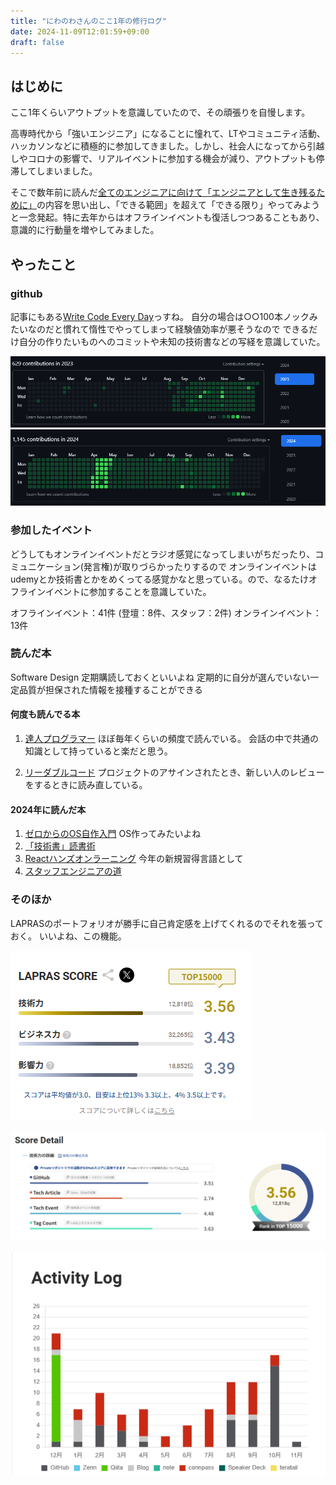 ```yaml
---
title: "にわのわさんのここ1年の修行ログ"
date: 2024-11-09T12:01:59+09:00
draft: false
---
```


## はじめに

ここ1年くらいアウトプットを意識していたので、その頑張りを自慢します。

高専時代から「強いエンジニア」になることに憧れて、LTやコミュニティ活動、ハッカソンなどに積極的に参加してきました。しかし、社会人になってから引越しやコロナの影響で、リアルイベントに参加する機会が減り、アウトプットも停滞してしまいました。

そこで数年前に読んだ[全てのエンジニアに向けて「エンジニアとして生き残るために」](https://www.ntt.com/shines/posts/b-t_20201012.html)の内容を思い出し、「できる範囲」を超えて「できる限り」やってみようと一念発起。特に去年からはオフラインイベントも復活しつつあることもあり、意識的に行動量を増やしてみました。

## やったこと

### github

記事にもある[Write Code Every Day](https://johnresig.com/blog/write-code-every-day/)っすね。
自分の場合は○○100本ノックみたいなのだと慣れて惰性でやってしまって経験値効率が悪そうなので
できるだけ自分の作りたいものへのコミットや未知の技術書などの写経を意識していた。

![contributions in 2023](image.png)
![contributions in 2024](image-1.png)

### 参加したイベント

どうしてもオンラインイベントだとラジオ感覚になってしまいがちだったり、コミュニケーション(発言権)が取りづらかったりするので
オンラインイベントはudemyとか技術書とかをめくってる感覚かなと思っている。ので、なるたけオフラインイベントに参加することを意識していた。

オフラインイベント：41件
(登壇：8件、スタッフ：2件)
オンラインイベント：13件

### 読んだ本

Software Design 定期購読しておくといいよね
定期的に自分が選んでいない一定品質が担保された情報を接種することができる

#### 何度も読んでる本

1. [達人プログラマー](https://www.hanmoto.com/bd/isbn/9784274226298)
ほぼ毎年くらいの頻度で読んでいる。
会話の中で共通の知識として持っていると楽だと思う。

2. [リーダブルコード](https://www.hanmoto.com/bd/isbn/9784873115658)
プロジェクトのアサインされたとき、新しい人のレビューをするときに読み直している。

#### 2024年に読んだ本

1. [ゼロからのOS自作入門](https://www.hanmoto.com/bd/isbn/9784839975869)
OS作ってみたいよね
2. [「技術書」読書術](https://www.hanmoto.com/bd/isbn/9784798171548)
3. [Reactハンズオンラーニング](https://www.hanmoto.com/bd/isbn/9784873119380)
今年の新規習得言語として
4. [スタッフエンジニアの道](https://www.hanmoto.com/bd/isbn/9784814400867)

### そのほか

LAPRASのポートフォリオが勝手に自己肯定感を上げてくれるのでそれを張っておく。
いいよね、この機能。

![LAPRAS SCORE](image-3.png)

![Score Detail](image-4.png)

![Activity Log](image-2.png)
